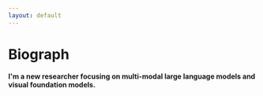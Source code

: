 ```yaml
---
layout: default
---
```


# Biograph

**I'm a new researcher focusing on multi-modal large language models and visual foundation models.**


